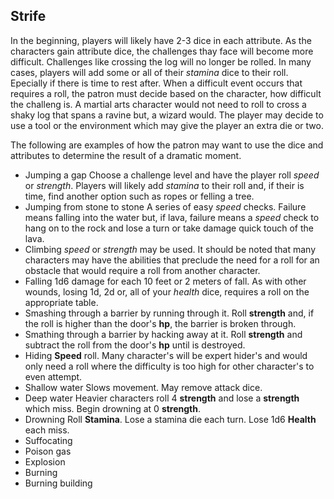 ## Strife

In the beginning, players will likely have 2-3 dice in each attribute. As the characters gain attribute dice, the challenges thay face will become more difficult. Challenges like crossing the log will no longer be rolled. In many cases, players will add some or all of their *stamina* dice to their roll. Epecially if there is time to rest after. When a difficult event occurs that requires a roll, the patron must decide based on the character, how difficult the challeng is. A martial arts character would not need to roll to cross a shaky log that spans a ravine but, a wizard would. The player may decide to use a tool or the environment which may give the player an extra die or two.

The following are examples of how the patron may want to use the dice and attributes to determine the result of a dramatic moment.

- Jumping a gap
  Choose a challenge level and have the player roll *speed* or *strength*. Players will likely add *stamina* to their roll and, if their is time, find another option such as ropes or felling a tree.
- Jumping from stone to stone
  A series of easy *speed* checks. Failure means falling into the water but, if lava, failure means a *speed* check to hang on to the rock and lose a turn or take damage quick touch of the lava.
- Climbing
  *speed* or *strength* may be used. It should be noted that many characters may have the abilities that preclude the need for a roll for an obstacle that would require a roll from another character.
- Falling
  1d6 damage for each 10 feet or 2 meters of fall. As with other wounds, losing 1d, 2d or, all of your *health* dice, requires a roll on the appropriate table. 
- Smashing through a barrier by running through it.
  Roll **strength** and, if the roll is higher than the door's **hp**, the barrier is broken through.
- Smathing through a barrier by hacking away at it.
  Roll **strength** and subtract the roll from the door's **hp** until is destroyed.
- Hiding
  **Speed** roll. Many character's will be expert hider's and would only need a roll where the difficulty is too high for other character's to even attempt.
- Shallow water
  Slows movement. May remove attack dice.
- Deep water
  Heavier characters roll 4 **strength** and lose a **strength** which miss. Begin drowning at 0 **strength**.
- Drowning
  Roll **Stamina**. Lose a stamina die each turn. Lose 1d6 **Health** each miss.
- Suffocating
- Poison gas
- Explosion
- Burning
- Burning building

